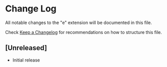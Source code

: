 # Change Log

All notable changes to the "e" extension will be documented in this file.

Check [Keep a Changelog](http://keepachangelog.com/) for recommendations on how to structure this file.

## [Unreleased]

- Initial release